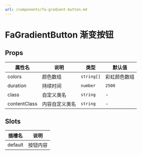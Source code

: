 ```yaml
---
url: /components/fa-gradient-button.md
---
```

# FaGradientButton 渐变按钮 &#x20;

## Props

| 属性名       | 说明           | 类型       | 默认值       |
| ------------ | -------------- | ---------- | ------------ |
| colors       | 颜色数组       | `string[]` | 彩虹颜色数组 |
| duration     | 持续时间       | `number`   | `2500`       |
| class        | 自定义类名     | `string`   | -            |
| contentClass | 内容自定义类名 | `string`   | -            |

## Slots

| 插槽名  | 说明     |
| ------- | -------- |
| default | 按钮内容 |
